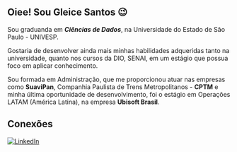 ## Oiee! Sou Gleice Santos 😉

Sou graduanda em ***Ciências de Dados***, na Universidade do Estado de São Paulo - UNIVESP.

Gostaria de desenvolver ainda mais minhas habilidades adqueridas tanto na universidade, quanto nos cursos da DIO, SENAI, em um estágio que possua foco em aplicar conhecimento.

Sou formada em Administração, que me proporcionou atuar nas empresas como **SuaviPan**, Companhia Paulista de Trens Metropolitanos - **CPTM** e minha última oportunidade de desenvolvimento, foi o estágio em Operações LATAM (América Latina), na empresa **Ubisoft Brasil**. 

## Conexões
[![LinkedIn](https://img.shields.io/badge/LinkedIn-000?stylr=for-the-badge&logo=LinkedIn)](https://www.linkedin.com/in/gleice-santos/) 
